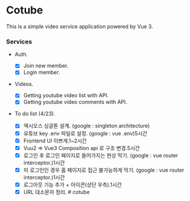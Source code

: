 # Cotube

This is a simple video service application powered by Vue 3.

### Services

- Auth.

  - [x] Join new member.
  - [x] Login member.

- Videos.

  - [x] Getting youtube video list with API.
  - [x] Getting youtube video comments with API.

- To do list (4/23).
  <!-- @/ 상대경로 사용법 물어보기-->
  - [x] 액시오스 싱글톤 설계. (google : singleton architecture)
  - [x] 유튜브 key .env 파일로 설정. (google : vue .env)5시간
  - [x] Frontend UI 이쁘게.1~2시간
  - [x] Vuu2 => Vue3 Composition api 로 구조 변경.5시간
  - [x] 로그인 후 로그인 페이지로 들어가지는 현상 막기. (google : vue router interceptor.)1시간
  - [x] 미 로그인인 경우 홈 페이지로 접근 불가능하게 막기. (google : vue router interceptor.)1시간
  - [x] 로그아웃 기능 추가 + 아이콘(상단 우측).1시간
  - [x] URL 대소문자 정리.
#   c o t u b e  
 